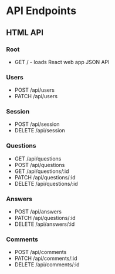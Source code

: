 # API Endpoints

## HTML API

### Root

  - GET / - loads React web app JSON API

### Users

  - POST /api/users
  - PATCH /api/users

### Session

  - POST /api/session
  - DELETE /api/session

### Questions

  - GET /api/questions
  - POST /api/questions
  - GET /api/questions/:id
  - PATCH /api/questions/:id
  - DELETE /api/questions/:id


### Answers

  - POST /api/answers
  - PATCH /api/questions/:id
  - DELETE /api/answers/:id

### Comments

  - POST /api/comments
  - PATCH /api/comments/:id
  - DELETE /api/comments/:id
